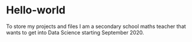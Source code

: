 # Hello-world
To store my projects and files
I am a secondary school maths teacher that wants to get into Data Science starting September 2020.
